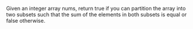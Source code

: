 Given an integer array nums, return true if you can partition the array into two subsets such that the sum of the elements in both subsets is equal or false otherwise.